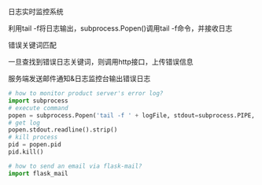 日志实时监控系统



利用tail -f将日志输出，subprocess.Popen()调用tail -f命令，并接收日志

错误关键词匹配

一旦查找到错误日志关键词，则调用http接口，上传错误信息

服务端发送邮件通知&日志监控台输出错误日志



```python
# how to monitor product server's error log?
import subprocess
# execute command 
popen = subprocess.Popen('tail -f ' + logFile, stdout=subprocess.PIPE, stderr=subprocess.PIPE, shell=True)
# get log
popen.stdout.readline().strip()
# kill process
pid = popen.pid
pid.kill()

# how to send an email via flask-mail?
import flask_mail

```



